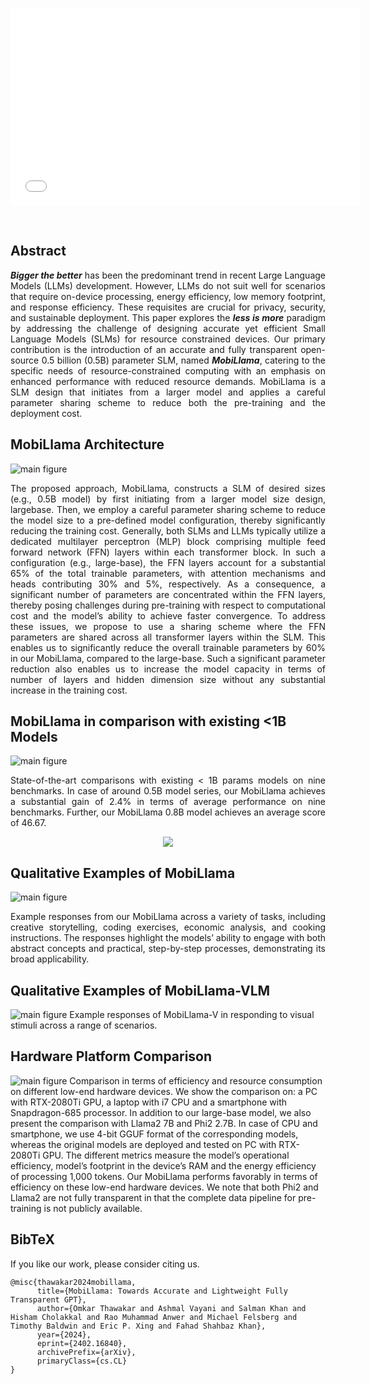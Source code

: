 <br>

<p align="center">
<iframe width="560" height="315" src="docs/MobiLLaMA_video.mov" title="YouTube video player" frameborder="0" allow="accelerometer; autoplay; clipboard-write; encrypted-media; gyroscope; picture-in-picture; web-share" allowfullscreen></iframe>
</p>

<br>

## Abstract
<p align="justify">
<i><b>Bigger the better</b></i> has been the predominant trend in recent Large Language Models (LLMs) development. However, LLMs do not suit well for scenarios that require on-device processing, energy efficiency, low memory footprint, and response efficiency. These requisites are crucial for privacy, security, and sustainable deployment. This paper explores the <i><b>less is more</b></i> paradigm by addressing the challenge of designing accurate yet efficient Small Language Models (SLMs) for resource constrained devices. Our primary contribution is the introduction of an accurate and fully transparent open-source 0.5 billion (0.5B) parameter SLM, named <i><b>MobiLlama</b></i>, catering to the specific needs of resource-constrained computing with an emphasis on enhanced performance with reduced resource demands. MobiLlama is a SLM design that initiates from a larger model and applies a careful parameter sharing scheme to reduce both the pre-training and the deployment cost. </p>


## MobiLlama Architecture
![main figure](docs/mobillama_generation.gif)
<p align="justify"> The proposed approach, MobiLlama, constructs a SLM of desired sizes (e.g., 0.5B model) by first initiating from a larger model size design, largebase. Then, we employ a careful parameter sharing scheme to reduce the model size to a pre-defined model configuration, thereby significantly reducing the training cost. Generally, both SLMs and LLMs typically utilize a dedicated multilayer perceptron (MLP) block comprising multiple feed forward network (FFN) layers within each transformer block. In such a configuration (e.g., large-base), the FFN layers account for a substantial 65% of the total trainable parameters, with attention mechanisms and heads contributing 30% and 5%, respectively. As a consequence, a significant number of parameters are concentrated within the FFN layers, thereby posing challenges during pre-training with respect to computational cost and the model’s ability to achieve faster convergence. To address these issues, we propose to use a sharing scheme where the FFN parameters are shared across all transformer layers within the SLM. This enables us to significantly reduce the overall trainable parameters by 60% in our MobiLlama, compared to the large-base. Such a significant parameter reduction also enables us to increase the model capacity in terms of number of layers and hidden dimension size without any substantial increase in the training cost. </p>


## MobiLlama in comparison with existing <1B Models
![main figure](docs/Model_Comparisions.png)
<p align="justify">State-of-the-art comparisons with existing < 1B params models on nine benchmarks. In case of around 0.5B model series, our MobiLlama achieves a substantial gain of 2.4% in terms of average performance on nine benchmarks. Further, our MobiLlama 0.8B model achieves an average score of 46.67. </p>

<p align="center">
   <img src="docs/rado_plot_comparison.png"/>
</p>


## Qualitative Examples of MobiLlama
![main figure](docs/Mobillama_Examples.png)
<p align="justify"> Example responses from our MobiLlama across a variety of tasks, including creative storytelling, coding exercises, economic analysis, and cooking instructions. The responses highlight the models’ ability to engage with both abstract concepts and practical, step-by-step processes, demonstrating its broad applicability. </p>


## Qualitative Examples of MobiLlama-VLM
![main figure](docs/VLM_Example.png)
Example responses of MobiLlama-V in responding to visual stimuli across a range of scenarios.


## Hardware Platform Comparison
![main figure](docs/Hardware_Comparision.png)
Comparison in terms of efficiency and resource consumption on different low-end hardware devices. We show the comparison on: a PC with RTX-2080Ti GPU, a laptop with i7 CPU and a smartphone with Snapdragon-685 processor. In addition to our large-base model, we also present the comparison with Llama2 7B and Phi2 2.7B. In case of CPU and smartphone, we use 4-bit GGUF format of the corresponding models, whereas the original models are deployed and tested on PC with RTX-2080Ti GPU. The different metrics measure the model’s operational efficiency, model’s footprint in the device’s RAM and the energy efficiency of processing 1,000 tokens. Our MobiLlama performs favorably in terms of efficiency on these low-end hardware devices. We note that both Phi2 and Llama2 are not fully transparent in that the complete data pipeline for pre-training is not publicly available.


## BibTeX
If you like our work, please consider citing us.
```
@misc{thawakar2024mobillama,
      title={MobiLlama: Towards Accurate and Lightweight Fully Transparent GPT}, 
      author={Omkar Thawakar and Ashmal Vayani and Salman Khan and Hisham Cholakkal and Rao Muhammad Anwer and Michael Felsberg and Timothy Baldwin and Eric P. Xing and Fahad Shahbaz Khan},
      year={2024},
      eprint={2402.16840},
      archivePrefix={arXiv},
      primaryClass={cs.CL}
} 
```
